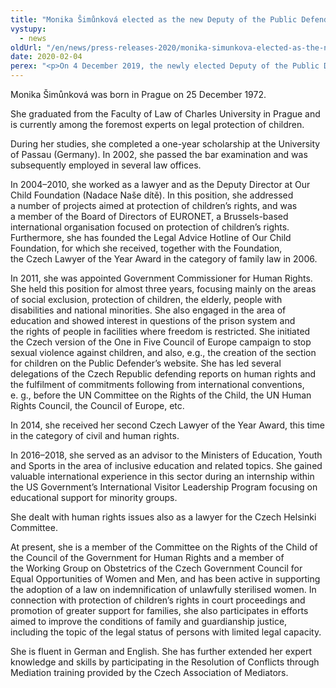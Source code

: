 ```yaml
---
title: "Monika Šimůnková elected as the new Deputy of the Public Defender of Rights"
vystupy:
  - news
oldUrl: "/en/news/press-releases-2020/monika-simunkova-elected-as-the-new-deputy-of-the-public-defender-of-rights/"
date: 2020-02-04
perex: "<p>On 4 December 2019, the newly elected Deputy of the Public Defender of Rights Monika Šimůnková took her office. The current Ombudswoman Anna Šabatová entrusted Ms. Šimůnková with the concrete agendas on 9 January. Ms. Šimůnková will deal with the cases and issues from the areas of the protection of children’s rights, environmental law, building law, issues concerning the transportation, law on administrative delicts, tax law, and the right to information.</p>"
---
```


<!-- imported from the old website -->

<p>Monika Šimůnková was born in Prague on 25 December 1972.</p> <p>She graduated from the Faculty of Law of Charles University in Prague and is currently among the foremost experts on legal protection of children.</p> <p>During her studies, she completed a one-year scholarship at the University of Passau (Germany). In 2002, she passed the bar examination and was subsequently employed in several law offices.</p> <p>In 2004–2010, she worked as a lawyer and as the Deputy Director at Our Child Foundation (Nadace Naše dítě). In this position, she addressed a number of projects aimed at protection of children’s rights, and was a member of the Board of Directors of EURONET, a Brussels-based international organisation focused on protection of children’s rights. Furthermore, she has founded the Legal Advice Hotline of Our Child Foundation, for which she received, together with the Foundation, the Czech Lawyer of the Year Award in the category of family law in 2006.</p> <p>In 2011, she was appointed Government Commissioner for Human Rights. She held this position for almost three years, focusing mainly on the areas of social exclusion, protection of children, the elderly, people with disabilities and national minorities. She also engaged in the area of education and showed interest in questions of the prison system and the rights of people in facilities where freedom is restricted. She initiated the Czech version of the One in Five Council of Europe campaign to stop sexual violence against children, and also, e.g., the creation of the section for children on the Public Defender’s website. She has led several delegations of the Czech Republic defending reports on human rights and the fulfilment of commitments following from international conventions, e. g., before the UN Committee on the Rights of the Child, the UN Human Rights Council, the Council of Europe, etc. </p> <p>In 2014, she received her second Czech Lawyer of the Year Award, this time in the category of civil and human rights.</p> <p>In 2016–2018, she served as an advisor to the Ministers of Education, Youth and Sports in the area of inclusive education and related topics. She gained valuable international experience in this sector during an internship within the US Government’s International Visitor Leadership Program focusing on educational support for minority groups.</p> <p>She dealt with human rights issues also as a lawyer for the Czech Helsinki Committee.</p> <p>At present, she is a member of the Committee on the Rights of the Child of the Council of the Government for Human Rights and a member of the Working Group on Obstetrics of the Czech Government Council for Equal Opportunities of Women and Men, and has been active in supporting the adoption of a law on indemnification of unlawfully sterilised women. In connection with protection of children’s rights in court proceedings and promotion of greater support for families, she also participates in efforts aimed to improve the conditions of family and guardianship justice, including the topic of the legal status of persons with limited legal capacity.</p> <p>She is fluent in German and English. She has further extended her expert knowledge and skills by participating in the Resolution of Conflicts through Mediation training provided by the Czech Association of Mediators.</p>
